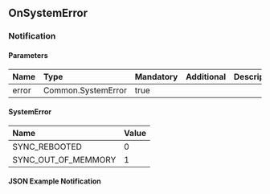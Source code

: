 ## OnSystemError


### Notification

#### Parameters

|Name|Type|Mandatory|Additional|Description|
|:---|:---|:--------|:---------|:----------|
|error|Common.SystemError|true|||

#### SystemError

|Name|Value|
|:---|:----|
|SYNC_REBOOTED|0|
|SYNC_OUT_OF_MEMMORY|1|

#### JSON Example Notification
```json

```
